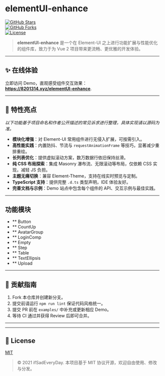 # elementUI-enhance

[![GitHub Stars](https://img.shields.io/github/stars/ifSadEveryDay/elementUI-enhance?style=social)](https://github.com/ifSadEveryDay/elementUI-enhance)  
[![GitHub Forks](https://img.shields.io/github/forks/ifSadEveryDay/elementUI-enhance?style=social)](https://github.com/ifSadEveryDay/elementUI-enhance)  
[![License](https://img.shields.io/github/license/ifSadEveryDay/elementUI-enhance)](LICENSE)

> **elementUI-enhance** 是一个在 Element-UI 之上进行功能扩展与性能优化的组件库，致力于为 Vue 2 项目带来更流畅、更优雅的开发体验。

---

## ✨ 在线体验

立即访问 Demo，直观感受组件交互效果：  
**https://8201314.xyz/elementUI-enhance**.

---

## 🚀 特性亮点  
*以下功能基于项目命名和作者公开描述的常见诉求进行整理，具体实现请以源码为准。*

- **模块化增强**：对 Element-UI 常用组件进行无侵入扩展，可按需引入。  
- **高性能实践**：内置防抖、节流与 `requestAnimationFrame` 等技巧，显著减少重排重绘。  
- **长列表优化**：提供虚拟滚动方案，数万数据行依旧保持丝滑。  
- **纯 CSS 布局探索**：集成 Masonry 瀑布流、无限滚动等布局，仅依赖 CSS 实现，减轻 JS 负担。  
- **主题无痛切换**：兼容 Element-Theme，支持在线实时预览与定制。  
- **TypeScript 支持**：提供完整 `.d.ts` 类型声明，IDE 体验友好。  
- **完善文档与示例**：Demo 站点中包含每个组件的 API、交互示例与最佳实践。

---

## 功能模块

- ** Button
- ** CountUp
- ** AvatarGroup
- ** LoginComp
- ** Empty
- ** Step
- ** Table
- ** TextEllipsis
- ** Upload

---

## 🤝 贡献指南

1. Fork 本仓库并创建新分支。  
2. 提交前请运行 `npm run lint` 保证代码风格统一。  
3. 提交 PR 前在 `examples/` 中补充或更新相应 Demo。  
4. 等待 CI 通过并获得 Review 后即可合并。

---

---

## 📄 License

[MIT](LICENSE)

> © 2021 ifSadEveryDay. 本项目基于 MIT 协议开源，欢迎自由使用、修改与分发。

